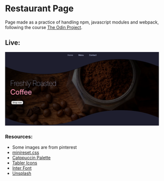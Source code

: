 # Restaurant Page
Page made as a practice of handling npm, javascript modules and webpack, following the course [The Odin Project](https://www.theodinproject.com).

## Live:
![demo](assets/images/demo.png)

### Resources:
- Some images are from pinterest
- [minireset.css](https://jgthms.com/minireset.css/)
- [Catppuccin Palette](https://catppuccin.com/palette)
- [Tabler Icons](https://tabler.io/icons)
- [Inter Font](https://fonts.google.com/specimen/Inter)
- [Unsplash](https://unsplash.com/)